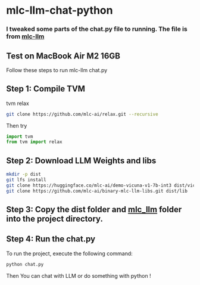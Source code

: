 # mlc-llm-chat-python 
### I tweaked some parts of the chat.py file to running. The file is from [mlc-llm](https://github.com/mlc-ai/mlc-llm/blob/main/tests/chat.py) 
## Test on MacBook Air M2 16GB

Follow these steps to run mlc-llm chat.py

## Step 1: Compile TVM
tvm relax
```bash
git clone https://github.com/mlc-ai/relax.git --recursive
```
Then try 
```python
import tvm
from tvm import relax
```


## Step 2: Download LLM Weights and libs 
```bash
mkdir -p dist
git lfs install
git clone https://huggingface.co/mlc-ai/demo-vicuna-v1-7b-int3 dist/vicuna-v1-7b
git clone https://github.com/mlc-ai/binary-mlc-llm-libs.git dist/lib
```
## Step 3: Copy the dist folder and [mlc_llm](https://github.com/mlc-ai/mlc-llm/tree/main/mlc_llm) folder into the project directory.

## Step 4: Run the chat.py

To run the project, execute the following command:

```bash
python chat.py
```
Then You can chat with LLM or do something with python !
